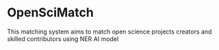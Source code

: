 # OpenSciMatch

This matching system aims to match open science projects creators and skilled contributors using NER AI model
